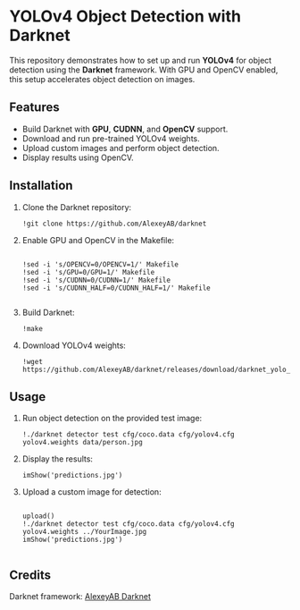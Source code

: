 <!DOCTYPE html>
<html lang="en">
<head>
  <meta charset="UTF-8">
  <meta name="viewport" content="width=device-width, initial-scale=1.0">

</head>
<body>

<h1>YOLOv4 Object Detection with Darknet</h1>

<p>This repository demonstrates how to set up and run <strong>YOLOv4</strong> for object detection using the <strong>Darknet</strong> framework. With GPU and OpenCV enabled, this setup accelerates object detection on images.</p>

<h2>Features</h2>
<ul>
  <li>Build Darknet with <strong>GPU</strong>, <strong>CUDNN</strong>, and <strong>OpenCV</strong> support.</li>
  <li>Download and run pre-trained YOLOv4 weights.</li>
  <li>Upload custom images and perform object detection.</li>
  <li>Display results using OpenCV.</li>
</ul>

<h2>Installation</h2>
<ol>
  <li>Clone the Darknet repository:</li>
  <pre><code>!git clone https://github.com/AlexeyAB/darknet</code></pre>

  <li>Enable GPU and OpenCV in the Makefile:</li>
  <pre><code>
!sed -i 's/OPENCV=0/OPENCV=1/' Makefile
!sed -i 's/GPU=0/GPU=1/' Makefile
!sed -i 's/CUDNN=0/CUDNN=1/' Makefile
!sed -i 's/CUDNN_HALF=0/CUDNN_HALF=1/' Makefile
  </code></pre>

  <li>Build Darknet:</li>
  <pre><code>!make</code></pre>

  <li>Download YOLOv4 weights:</li>
  <pre><code>!wget https://github.com/AlexeyAB/darknet/releases/download/darknet_yolo_v3_optimal/yolov4.weights</code></pre>

</ol>

<h2>Usage</h2>
<ol>
  <li>Run object detection on the provided test image:</li>
  <pre><code>!./darknet detector test cfg/coco.data cfg/yolov4.cfg yolov4.weights data/person.jpg</code></pre>

  <li>Display the results:</li>
  <pre><code>imShow('predictions.jpg')</code></pre>

  <li>Upload a custom image for detection:</li>
  <pre><code>
upload()
!./darknet detector test cfg/coco.data cfg/yolov4.cfg yolov4.weights ../YourImage.jpg
imShow('predictions.jpg')
  </code></pre>
</ol>

<h2>Credits</h2>
<p>Darknet framework: <a href="https://github.com/AlexeyAB/darknet">AlexeyAB Darknet</a></p>

</body>
</html>
